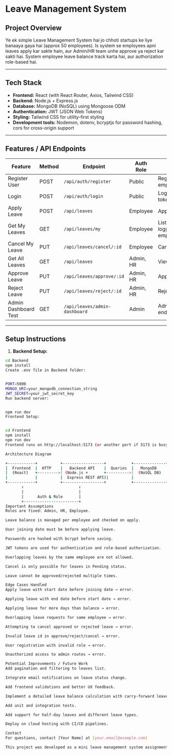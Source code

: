 # Leave Management System

## Project Overview

Ye ek simple Leave Management System hai jo chhoti startups ke liye banaaya gaya hai (approx 50 employees). Is system se employees apni leaves apply kar sakte hain, aur Admin/HR team unhe approve ya reject kar sakti hai. System employee leave balance track karta hai, aur authorization role-based hai.

---

## Tech Stack

- **Frontend:** React (with React Router, Axios, Tailwind CSS)
- **Backend:** Node.js + Express.js
- **Database:** MongoDB (NoSQL) using Mongoose ODM
- **Authentication:** JWT (JSON Web Tokens)
- **Styling:** Tailwind CSS for utility-first styling
- **Development tools:** Nodemon, dotenv, bcryptjs for password hashing, cors for cross-origin support

---

## Features / API Endpoints

| Feature              | Method | Endpoint                      | Auth Role | Description                       |
| -------------------- | ------ | ----------------------------- | --------- | --------------------------------- |
| Register User        | POST   | `/api/auth/register`          | Public    | Register employee/admin/hr        |
| Login                | POST   | `/api/auth/login`             | Public    | Login and get JWT token           |
| Apply Leave          | POST   | `/api/leaves`                 | Employee  | Apply for leave                   |
| Get My Leaves        | GET    | `/api/leaves/my`              | Employee  | List leaves of logged in employee |
| Cancel My Leave      | PUT    | `/api/leaves/cancel/:id`      | Employee  | Cancel own leave                  |
| Get All Leaves       | GET    | `/api/leaves`                 | Admin, HR | View all leaves                   |
| Approve Leave        | PUT    | `/api/leaves/approve/:id`     | Admin, HR | Approve a leave                   |
| Reject Leave         | PUT    | `/api/leaves/reject/:id`      | Admin, HR | Reject a leave                    |
| Admin Dashboard Test | GET    | `/api/leaves/admin-dashboard` | Admin     | Admin-only test endpoint          |

---

## Setup Instructions

1. **Backend Setup:**

```bash
cd Backend
npm install
Create .env file in Backend folder:


PORT=5000
MONGO_URI=your_mongodb_connection_string
JWT_SECRET=your_jwt_secret_key
Run backend server:


npm run dev
Frontend Setup:


cd Frontend
npm install
npm run dev
Frontend runs on http://localhost:5173 (or another port if 5173 is busy)

Architecture Diagram

+------------+          +------------------+           +--------------+
|  Frontend  |  HTTP    |   Backend API    |  Queries  |   MongoDB    |
|  (React)   +--------->| (Node.js +       +---------->|  (NoSQL DB)  |
|            |          |  Express REST API)|          |              |
+------------+          +------------------+           +--------------+
       ↑                        ↑
       |                        |
       |      Auth & Role       |
       +------------------------+
Important Assumptions
Roles are fixed: Admin, HR, Employee.

Leave balance is managed per employee and checked on apply.

User joining date must be before applying leave.

Passwords are hashed with bcrypt before saving.

JWT tokens are used for authentication and role-based authorization.

Overlapping leaves by the same employee are not allowed.

Cancel is only possible for leaves in Pending status.

Leave cannot be approved/rejected multiple times.

Edge Cases Handled
Apply leave with start date before joining date → error.

Applying leave with end date before start date → error.

Applying leave for more days than balance → error.

Overlapping leave requests for same employee → error.

Attempting to cancel approved or rejected leave → error.

Invalid leave id in approve/reject/cancel → error.

User registration with invalid role → error.

Unauthorized access to admin routes → error.

Potential Improvements / Future Work
Add pagination and filtering to leaves list.

Integrate email notifications on leave status change.

Add frontend validations and better UX feedback.

Implement a detailed leave balance calculation with carry-forward leaves.

Add unit and integration tests.

Add support for half-day leaves and different leave types.

Deploy on cloud hosting with CI/CD pipelines.

Contact
For questions, contact [Your Name] at [your.email@example.com]

This project was developed as a mini leave management system assignment to demonstrate full-stack development and system design skills.

